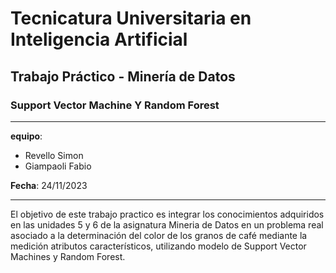# Tecnicatura Universitaria en Inteligencia Artificial
## Trabajo Práctico - Minería de Datos
### Support Vector Machine Y Random Forest

---

**equipo**:
- Revello Simon
- Giampaoli Fabio

**Fecha**: 24/11/2023

---

El objetivo de este trabajo practico es integrar los conocimientos adquiridos en las unidades 5 y 6
de la asignatura Mineria de Datos en un problema real asociado a la determinación del color de los granos de café mediante la 
medición atributos característicos, utilizando modelo de Support Vector Machines y Random Forest.
